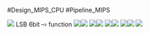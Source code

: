#Design_MIPS_CPU #Pipeline_MIPS 

![](https://i.imgur.com/tepQVvr.png)
LSB 6bit –› function
![](https://blog.kakaocdn.net/dn/ScXsI/btrBYDosulC/VhFOSFLlExnvXM9Idc4Rm0/img.png)![](https://blog.kakaocdn.net/dn/bCoM3Q/btrBZzsjhnp/reKYBeK0QKMJKDDOG2qndK/img.png)
![](https://blog.kakaocdn.net/dn/3WOVt/btrB2iplWGz/cNSztmhcP32PFIjG7xzCR0/img.png)![](https://blog.kakaocdn.net/dn/xOtyH/btrB0P8M3dc/ZQJ785rzf7eNUpgWtHvVxk/img.png)
![](https://blog.kakaocdn.net/dn/zYmiZ/btrB2iXaE29/XpGp7XEyvdIMAir2BTkgIk/img.png)![](https://blog.kakaocdn.net/dn/bGyQgx/btrB0PAYGPh/Ku3kvWbGkNQjiWsTYMyo81/img.png)
![](https://blog.kakaocdn.net/dn/NjI5d/btrBYNDQKfl/PPFotRrnYO2KO8Zg4HKp31/img.png)![](https://blog.kakaocdn.net/dn/b6Aq71/btrB0OB2qE3/lALyCb32IoIyXcUFPC4Kh1/img.png)
![](https://blog.kakaocdn.net/dn/esc2QQ/btrBYymHHKV/anSgPyIZktjK7GUk1Cg1fk/img.png)

